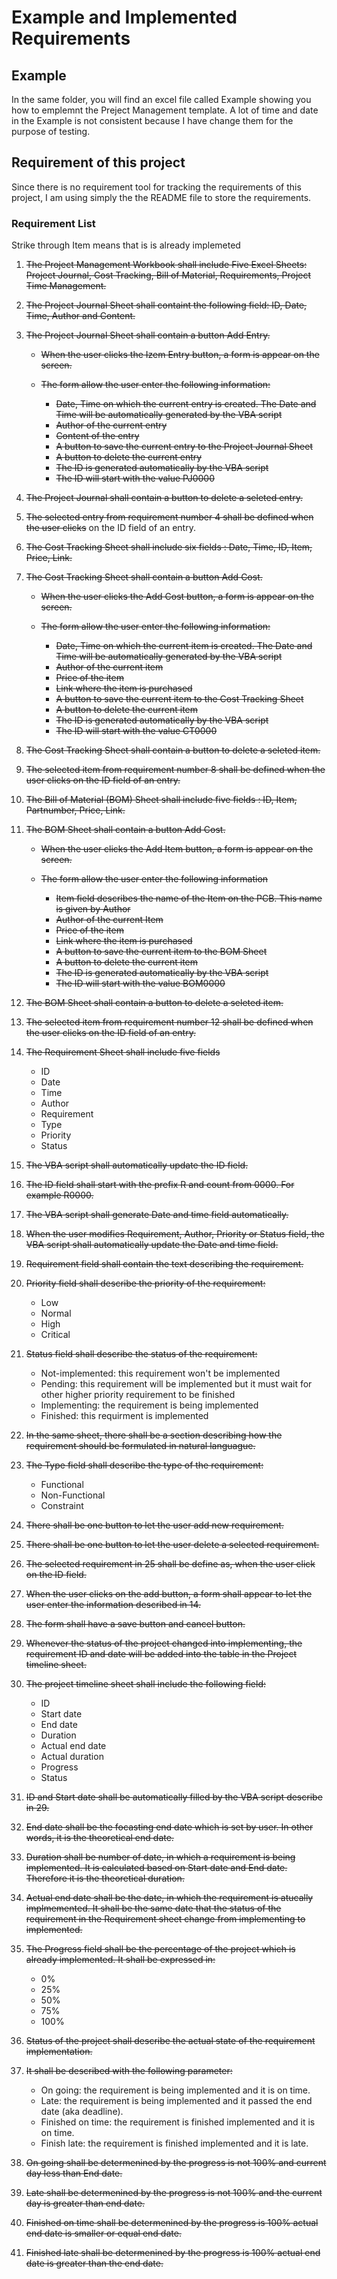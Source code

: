 # Example and Implemented Requirements

## Example

In the same folder, you will find an excel file called Example showing you how to emplemnt the Preject Management template. A lot of time and date in the Example is not consistent because I have change them for the purpose of testing.

## Requirement of this project

Since there is no requirement tool for tracking the requirements of this project, I am using simply the the README file to store the requirements.

### Requirement List

Strike through Item means that is is already implemeted

1. ~~The Project Management Workbook shall include Five Excel Sheets: Project Journal, Cost Tracking, Bill of Material, Requirements, Project Time Management.~~

2. ~~The Project Journal Sheet shall containt the following field: ID, Date, Time, Author and Content.~~

3. ~~The Project Journal Sheet shall contain a button Add Entry.~~
    * ~~When the user clicks the Izem Entry button, a form is appear on the screen.~~

    * ~~The form allow the user enter the following information:~~
        * ~~Date, Time on which the current entry is created. The Date and Time will be automatically generated by the VBA script~~
        * ~~Author of the current entry~~
        * ~~Content of the entry~~
        * ~~A button to save the current entry to the Project Journal Sheet~~
        * ~~A button to delete the current entry~~
        * ~~The ID is generated automatically by the VBA script~~
        * ~~The ID will start with the value PJ0000~~

4. ~~The Project Journal shall contain a button to delete a seleted entry.~~

5. ~~The selected entry from requirement number 4 shall be defined when the user clicks~~ on the ID field of an entry.

6. ~~The Cost Tracking Sheet shall include six fields : Date, Time, ID, Item, Price, Link.~~

7. ~~The Cost Tracking Sheet shall contain a button Add Cost.~~
    * ~~When the user clicks the Add Cost button, a form is appear on the screen.~~

    * ~~The form allow the user enter the following information:~~
        * ~~Date, Time on which the current item is created. The Date and Time will be automatically generated by the VBA script~~
        * ~~Author of the current item~~
        * ~~Price of the item~~
        * ~~Link where the item is purchased~~
        * ~~A button to save the current item to the Cost Tracking Sheet~~
        * ~~A button to delete the current item~~
        * ~~The ID is generated automatically by the VBA script~~
        * ~~The ID will start with the value CT0000~~

8. ~~The Cost Tracking Sheet shall contain a button to delete a seleted item.~~

9. ~~The selected item from requirement number 8 shall be defined when the user clicks on the ID field of an entry.~~

10. ~~The Bill of Material (BOM) Sheet shall include five fields : ID, Item, Partnumber, Price, Link.~~

11. ~~The BOM Sheet shall contain a button Add Cost.~~
    * ~~When the user clicks the Add Item button, a form is appear on the screen.~~

    * ~~The form allow the user enter the following information~~
        * ~~Item field describes the name of the Item on the PCB. This name is given by Author~~
        * ~~Author of the current Item~~
        * ~~Price of the item~~
        * ~~Link where the item is purchased~~
        * ~~A button to save the current item to the BOM Sheet~~
        * ~~A button to delete the current item~~
        * ~~The ID is generated automatically by the VBA script~~
        * ~~The ID will start with the value BOM0000~~

12. ~~The BOM Sheet shall contain a button to delete a seleted item.~~

13. ~~The selected item from requirement number 12 shall be defined when the user clicks on the ID field of an entry.~~

14. ~~The Requirement Sheet shall include five fields~~
    * ID
    * Date
    * Time
    * Author
    * Requirement
    * Type
    * Priority
    * Status
15. ~~The VBA script shall automatically update the ID field.~~

16. ~~The ID field shall start with the prefix R and count from 0000. For example R0000.~~

17. ~~The VBA script shall generate Date and time field automatically.~~

18. ~~When the user modifies Requirement, Author, Priority or Status field, the VBA script shall automatically update the Date and time field.~~

19. ~~Requirement field shall contain the text describing the requirement.~~

20. ~~Priority field shall describe the priority of the requirement:~~
    * Low
    * Normal
    * High
    * Critical

21. ~~Status field shall describe the status of the requirement:~~
    * Not-implemented: this requirement won't be implemented
    * Pending: this requirement will be implemented but it must wait for other higher priority requirement to be finished
    * Implementing: the requirement is being implemented
    * Finished: this requirment is implemented

22. ~~In the same sheet, there shall be a section describing how the requirement should be formulated in natural languague.~~

23. ~~The Type field shall describe the type of the requirement:~~
    * Functional
    * Non-Functional
    * Constraint

24. ~~There shall be one button to let the user add new requirement.~~

25. ~~There shall be one button to let the user delete a selected requirement.~~

26. ~~The selected requirement in 25 shall be define as, when the user click on the ID field.~~

27. ~~When the user clicks on the add button, a form shall appear to let the user enter the information described in 14.~~

28. ~~The form shall have a save button and cancel button.~~

29. ~~Whenever the status of the project changed into implementing, the requirement ID and date will be added into the table in the Project timeline sheet.~~

30. ~~The project timeline sheet shall include the following field:~~
    * ID
    * Start date
    * End date
    * Duration
    * Actual end date
    * Actual duration
    * Progress
    * Status

31. ~~ID and Start date shall be automatically filled by the VBA script describe in 29.~~

32. ~~End date shall be the focasting end date which is set by user. In other words, it is the theoretical end date.~~

33. ~~Duration shall be number of date, in which a requirement is being implemented. It is calculated based on Start date and End date. Therefore it is the theoretical duration.~~

34. ~~Actual end date shall be the date, in which the requirement is atucally implmemented. It shall be the same date that the status of the requirement in the Requirement sheet change from implementing to implemented.~~

35. ~~The Progress field shall be the percentage of the project which is already implemented. It shall be expressed in:~~
    * 0%
    * 25%
    * 50%
    * 75%
    * 100%

36. ~~Status of the project shall describe the actual state of the requirement implementation.~~

37. ~~It shall be described with the following parameter:~~
    * On going: the requirement is being implemented and it is on time.
    * Late: the requirement is being implemented and it passed the end date (aka deadline).
    * Finished on time: the requirement is finished implemented and it is on time.
    * Finish late: the requirement is finished implemented and it is late.

38. ~~On going shall be determenined by the progress is not 100% and current day less than End date.~~

39. ~~Late shall be determenined by the progress is not 100% and the current day is greater than end date.~~

40. ~~Finished on time shall be determenined by the progress is 100% actual end date is smaller or equal end date.~~

41. ~~Finished late shall be determenined by the progress is 100% actual end date is greater than the end date.~~

